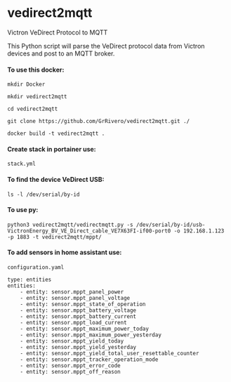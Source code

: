 # vedirect2mqtt

Victron VeDirect Protocol to MQTT

This Python script will parse the VeDirect protocol data from Victron devices and post to an MQTT broker.

#### To use this docker:

`mkdir Docker`

`mkdir vedirect2mqtt`

`cd vedirect2mqtt`

`git clone https://github.com/GrRivero/vedirect2mqtt.git ./`

`docker build -t vedirect2mqtt .`

#### Create stack in portainer use:

`stack.yml`

#### To find the device VeDirect USB:

`ls -l /dev/serial/by-id`

#### To use py:

`python3 vedirect2mqtt/vedirectmqtt.py -s /dev/serial/by-id/usb-VictronEnergy_BV_VE_Direct_cable_VE7X63FI-if00-port0 -o 192.168.1.123 -p 1883 -t vedirect2mqtt/mppt/`

#### To add sensors in home assistant use:

`configuration.yaml`

    type: entities
	entities:
		- entity: sensor.mppt_panel_power
		- entity: sensor.mppt_panel_voltage
		- entity: sensor.mppt_state_of_operation
		- entity: sensor.mppt_battery_voltage
		- entity: sensor.mppt_battery_current
		- entity: sensor.mppt_load_current
		- entity: sensor.mppt_maximum_power_today
		- entity: sensor.mppt_maximum_power_yesterday
		- entity: sensor.mppt_yield_today
		- entity: sensor.mppt_yield_yesterday
		- entity: sensor.mppt_yield_total_user_resettable_counter
		- entity: sensor.mppt_tracker_operation_mode
		- entity: sensor.mppt_error_code
		- entity: sensor.mppt_off_reason